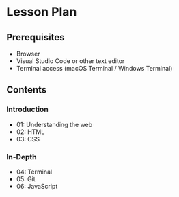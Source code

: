 # Lesson Plan

## Prerequisites
* Browser
* Visual Studio Code or other text editor
* Terminal access (macOS Terminal / Windows Terminal)

## Contents

### Introduction
* 01: Understanding the web
* 02: HTML
* 03: CSS

### In-Depth
* 04: Terminal
* 05: Git
* 06: JavaScript